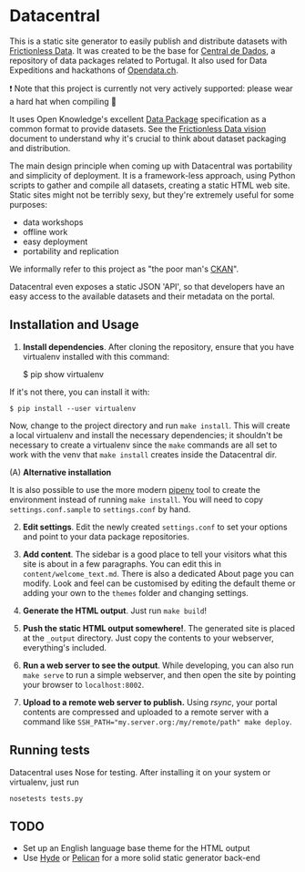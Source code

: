 Datacentral
===========

This is a static site generator to easily publish and distribute datasets with [Frictionless Data](https://frictionlessdata.io). It was created to be the base for [Central de Dados](http://centraldedados.pt), a repository of data packages related to Portugal. It also used for Data Expeditions and hackathons of [Opendata.ch](https://opendata.ch/).

:exclamation: Note that this project is currently not very actively supported: please wear a hard hat when compiling :construction_worker:

It uses Open Knowledge's excellent [Data Package](http://frictionlessdata.io/specs/data-package/) specification as a
common format to provide datasets. See the [Frictionless Data
vision](http://frictionlessdata.io) document to understand why it's
crucial to think about dataset packaging and distribution.

The main design principle when coming up with Datacentral was
portability and simplicity of deployment. It is a framework-less
approach, using Python scripts to gather and compile all datasets,
creating a static HTML web site. Static sites might not be terribly
sexy, but they're extremely useful for some purposes:

 * data workshops
 * offline work
 * easy deployment
 * portability and replication

We informally refer to this project as "the poor man's
[CKAN](http://ckan.org)".

Datacentral even exposes a static JSON 'API', so that developers
have an easy access to the available datasets and their metadata
on the portal.

Installation and Usage
------------

1. **Install dependencies**. After cloning the repository, ensure that
   you have virtualenv installed with this command:

	$ pip show virtualenv

If it's not there, you can install it with:

	$ pip install --user virtualenv

   Now, change
   to the project directory and run `make install`. This will
   create a local virtualenv and install the necessary
   dependencies; it shouldn't be necessary to create a virtualenv
   since the `make` commands are all set to work with the venv
   that `make install` creates inside the Datacentral dir.

(A) **Alternative installation**

It is also possible to use the more modern [pipenv](https://pipenv.readthedocs.io/en/latest/) tool to create the environment instead of running `make install`. You will need to copy `settings.conf.sample` to `settings.conf` by hand.   

2. **Edit settings**. Edit the newly created `settings.conf`
   to set your options and point to your data package
   repositories.

3. **Add content**. The sidebar is a good place to tell your visitors
   what this site is about in a few paragraphs. You can edit this in
   `content/welcome_text.md`. There is also a dedicated About page you
   can modify. Look and feel can be customised by editing the default
   theme or adding your own to the `themes` folder and changing settings.

4. **Generate the HTML output**. Just run `make build`!

5. **Push the static HTML output somewhere!**. The generated
   site is placed at the `_output` directory. Just copy the contents
   to your webserver, everything's included.

6. **Run a web server to see the output**. While developing, you
   can also run `make serve` to run a simple webserver, and then
   open the site by pointing your browser to `localhost:8002`.

7. **Upload to a remote web server to publish.** Using *rsync*, your
   portal contents are compressed and uploaded to a remote server with a
   command like `SSH_PATH="my.server.org:/my/remote/path" make deploy`.

Running tests
-------------

Datacentral uses Nose for testing. After installing it on your system or virtualenv, just run

    nosetests tests.py


TODO
----

 * Set up an English language base theme for the HTML output
 * Use [Hyde](http://pypi.python.org/pypi/hyde/) or
   [Pelican](http://getpelican.com) for a more solid static generator back-end

